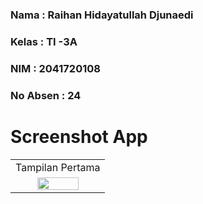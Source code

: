 ### **Nama**      : Raihan Hidayatullah Djunaedi
### **Kelas**     : TI -3A
### **NIM**       : 2041720108
### **No Absen**  : 24
# 

# Screenshot App

<table>
  <tr align="center">
    <td>Tampilan Pertama</td>
  </tr>
  <tr align="center">
    <td><img src="https://user-images.githubusercontent.com/95725937/200475493-94f690e6-2a8d-4d50-95ca-a36959306019.jpg" width=70% height=70%></td>
  </tr>
 </table>


